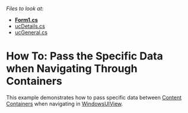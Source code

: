 <!-- default file list -->
*Files to look at*:

* **[Form1.cs](./CS/ParamNavigation/Form1.cs)**
* [ucDetails.cs](./CS/ParamNavigation/ucDetails.cs)
* [ucGeneral.cs](./CS/ParamNavigation/ucGeneral.cs)
<!-- default file list end -->
# How To: Pass the Specific Data when Navigating Through Containers


<p>This example demonstrates how to pass specific data between <a href="http://documentation.devexpress.com/#WindowsForms/CustomDocument11771"><u>Content Containers</u></a> when navigating in <a href="http://documentation.devexpress.com/#WindowsForms/CustomDocument11854"><u>WindowsUIView</u></a>.</p>

<br/>


